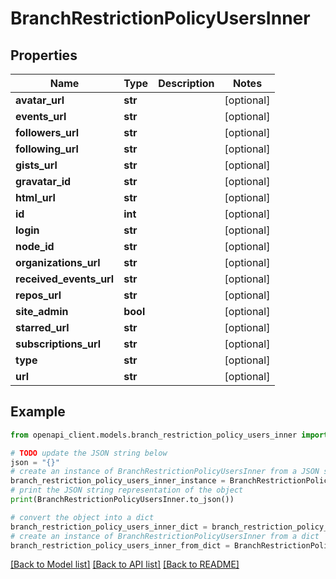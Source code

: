 # BranchRestrictionPolicyUsersInner


## Properties

Name | Type | Description | Notes
------------ | ------------- | ------------- | -------------
**avatar_url** | **str** |  | [optional] 
**events_url** | **str** |  | [optional] 
**followers_url** | **str** |  | [optional] 
**following_url** | **str** |  | [optional] 
**gists_url** | **str** |  | [optional] 
**gravatar_id** | **str** |  | [optional] 
**html_url** | **str** |  | [optional] 
**id** | **int** |  | [optional] 
**login** | **str** |  | [optional] 
**node_id** | **str** |  | [optional] 
**organizations_url** | **str** |  | [optional] 
**received_events_url** | **str** |  | [optional] 
**repos_url** | **str** |  | [optional] 
**site_admin** | **bool** |  | [optional] 
**starred_url** | **str** |  | [optional] 
**subscriptions_url** | **str** |  | [optional] 
**type** | **str** |  | [optional] 
**url** | **str** |  | [optional] 

## Example

```python
from openapi_client.models.branch_restriction_policy_users_inner import BranchRestrictionPolicyUsersInner

# TODO update the JSON string below
json = "{}"
# create an instance of BranchRestrictionPolicyUsersInner from a JSON string
branch_restriction_policy_users_inner_instance = BranchRestrictionPolicyUsersInner.from_json(json)
# print the JSON string representation of the object
print(BranchRestrictionPolicyUsersInner.to_json())

# convert the object into a dict
branch_restriction_policy_users_inner_dict = branch_restriction_policy_users_inner_instance.to_dict()
# create an instance of BranchRestrictionPolicyUsersInner from a dict
branch_restriction_policy_users_inner_from_dict = BranchRestrictionPolicyUsersInner.from_dict(branch_restriction_policy_users_inner_dict)
```
[[Back to Model list]](../README.md#documentation-for-models) [[Back to API list]](../README.md#documentation-for-api-endpoints) [[Back to README]](../README.md)


